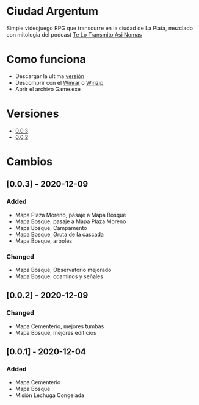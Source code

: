 # Ciudad Argentum
Simple videojuego RPG que transcurre en la ciudad de La Plata, mezclado con mitologia del podcast [Te Lo Transmito Asi Nomas](https://www.telotransmito.com/)

# Como funciona
- Descargar la ultima [versión](#versiones)
- Descomprir con el [Winrar](https://www.winrar.es/descargas) o [Winzip](https://www.winzip.com)
- Abrir el archivo Game.exe

# Versiones
- [0.0.3](game/v0.0.3.zip)
- [0.0.2](game/v0.0.2.zip)

# Cambios

## [0.0.3] - 2020-12-09

### Added 

- Mapa Plaza Moreno, pasaje a Mapa Bosque
- Mapa Bosque, pasaje a Mapa Plaza Moreno
- Mapa Bosque, Campamento
- Mapa Bosque, Gruta de la cascada
- Mapa Bosque, arboles

### Changed

- Mapa Bosque, Observatorio mejorado
- Mapa Bosque, coaminos y señales

## [0.0.2] - 2020-12-09

### Changed

- Mapa Cementerio, mejores tumbas
- Mapa Bosque, mejores edificios

## [0.0.1] - 2020-12-04

### Added

- Mapa Cementerio
- Mapa Bosque
- Misión Lechuga Congelada
